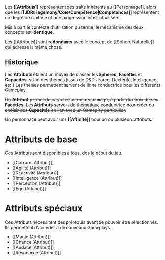 Les **[[Attributs]]** représentent des traits inhérents au [[Personnage]], alors que les **[[JDR/Hegemony/Core/Compétence|Compétences]]** représentent un degré de maîtrise et une progression intellectualisée. 

Mis à part le contexte d'utilisation du terme, le mécanisme des deux concepts est **identique**.

Les [[Attributs]] sont **redondants** avec le concept de [[Sphère Naturelle]] qui adresse la même chose.

## Historique

Les **Attributs** étaient un moyen de classer les **Sphères**, **Facettes** et **Capacités**, selon des thèmes (issus de D&D : Force, Dextérité, Intelligence, etc.)
Les thèmes permettent servent de ligne conductrice pour les différents Gameplay. 

~~Un **Attribut** permet de caractériser un personnage, à partir du choix de ses **Facettes**.
Les **Attributs** servent de thématique conductrice pour créer ou choisir des **Capacités** en lien avec un Gameplay particulier.~~

Un personnage peut avoir une **[[Affinité]]** pour un ou plusieurs attributs.

# Attributs de base

Ces Attributs sont disponibles à tous, des le début du jeu. 

- [[Carrure (Attribut)]]
- [[Agilité (Attribut)]]
- [[Réactivité (Attribut)]]
- [[Intelligence (Attribut)]]
- [[Perception (Attribut)]]
- [[Ego (Attribut)]]

# Attributs spéciaux

Ces Attributs nécessitent des prérequis avant de pouvoir être sélectionnés. Ils permettent d'accéder à de nouveaux Gameplays.

- [[Magie (Attribut)]]
- [[Chance (Attribut)]]
- [[Audace (Attribut)]]
- [[Résonance (Attribut)]]